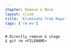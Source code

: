 ```yaml
---
chapter: Remove & Move
layout: slide
title: 'Eliminate from Repo'
tags: ['rm-mv']
---
```


	# Directly remove & stage
	$ git rm <FILENAME>